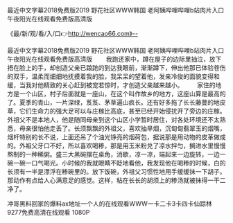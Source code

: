 最近中文字幕2018免费版2019
野花社区WWW韩国
老阿姨哔哩哔哩b站肉片入口
午夜阳光在线观看免费版高清版


《最/新/观/看/入/口👉http://wencao66.com》--

最近中文字幕2018免费版2019
野花社区WWW韩国
老阿姨哔哩哔哩b站肉片入口
午夜阳光在线观看免费版高清版
　　我跑还家中，蹲在屋子的边际里抽泣，放下捂在脸上的手，却创造父亲已踉跄的到达我眼前，渐渐蹲下，伸出他那已体验苍伤的双手，温柔而细细地抚摸着我的脸，我呆呆的望着他，发亲冷俊的面貌变得和缓，当我对他精致的关心赶到被宠若惊时，才创造父亲越来越小。
　　家住的地方是一个山区，村子后面就是一座山，在这个叫作故乡的地方，这座山算是最高的了。夏季的青山，一片深绿，芨芨、茅草遍山疯长。还有好多拖了长长藤蔓的地皮草，它们生命力的强大足可以与庄稼比高底，甚至已经开始侵扰开了旁边的庄稼。外祖父不是本地人，他是随同母亲到这个山区小学暂时居住，对各处环境还不太熟悉，母亲很怕他走丢了。长须飘飘的外祖父，喜欢抽旱烟，沉甸甸翡翠玉的烟嘴，烟杆特别的长不说，上面还吊了个油光铮亮的烟荷包，据说那是用动物的皮革做成的。外祖父牙口不好，所以喜欢喝糁，那是用玉米粉兑了凉水拌匀，搁进水里慢慢熬制的一种稀粥。盛三大黑碗摆在桌角，消歇，凉一凉，端起来一边旋转，一边一碗一碗一口气喝光。小时候的我就眼睛不眨地看他，我发现他在喝糁的时候，白的长须有一半是漂浮在糁碗里的。放下饭碗，外祖父习惯性地用手缓缓抹一下胡子。那动作有点给人心满意足的感觉。这样，粘在长长的胡须上的糁汤就被抹得一干二净了。





冲哥黑料回家的爆料ax地址一个人的在线观看WWW一卡二卡3卡四卡仙踪林9277免费高清在线观看 1080P
